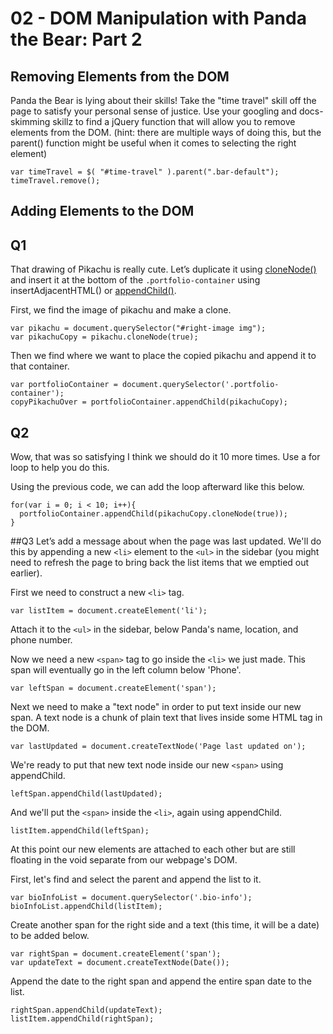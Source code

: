 # 02 - DOM Manipulation with Panda the Bear: Part 2

## Removing Elements from the DOM

Panda the Bear is lying about their skills! Take the "time travel" skill off the page to satisfy your personal sense of justice. Use your googling and docs-skimming skillz to find a jQuery function that will allow you to remove elements from the DOM. (hint: there are multiple ways of doing this, but the parent() function might be useful when it comes to selecting the right element)

```
var timeTravel = $( "#time-travel" ).parent(".bar-default");
timeTravel.remove();
```

## Adding Elements to the DOM

## Q1
That drawing of Pikachu is really cute. Let’s duplicate it using [cloneNode()](https://developer.mozilla.org/en-US/docs/Web/API/Node/cloneNode) and insert it at the bottom of the ```.portfolio-container``` using insertAdjacentHTML() or [appendChild()](https://developer.mozilla.org/en-US/docs/Web/API/Node/appendChild).

First, we find the image of pikachu and make a clone.
```
var pikachu = document.querySelector("#right-image img");
var pikachuCopy = pikachu.cloneNode(true);
```

Then we find where we want to place the copied pikachu and append it to that container.
```
var portfolioContainer = document.querySelector('.portfolio-container');
copyPikachuOver = portfolioContainer.appendChild(pikachuCopy);
```

## Q2
Wow, that was so satisfying I think we should do it 10 more times. Use a for loop to help you do this.

Using the previous code, we can add the loop afterward like this below.

```
for(var i = 0; i < 10; i++){
  portfolioContainer.appendChild(pikachuCopy.cloneNode(true));
}
```

##Q3
Let’s add a message about when the page was last updated. We'll do this by appending a new ```<li>``` element to the ```<ul>``` in the sidebar (you might need to refresh the page to bring back the list items that we emptied out earlier).

First we need to construct a new ```<li>``` tag.
```
var listItem = document.createElement('li');
```
Attach it to the ```<ul>``` in the sidebar, below Panda's name, location, and phone number.

Now we need a new ```<span>``` tag to go inside the ```<li>``` we just made. This span will eventually go in the left column below 'Phone'.
```
var leftSpan = document.createElement('span');
```
Next we need to make a "text node" in order to put text inside our new span. A text node is a chunk of plain text that lives inside some HTML tag in the DOM.
```
var lastUpdated = document.createTextNode('Page last updated on');
```
We're ready to put that new text node inside our new ```<span>``` using appendChild.
```
leftSpan.appendChild(lastUpdated);
```
And we'll put the ```<span>``` inside the ```<li>```, again using appendChild.
```
listItem.appendChild(leftSpan);
```
At this point our new elements are attached to each other but are still floating in the void separate from our webpage's DOM.

First, let's find and select the parent and append the list to it.
```
var bioInfoList = document.querySelector('.bio-info');
bioInfoList.appendChild(listItem);
```
Create another span for the right side and a text (this time, it will be a date) to be added below.
```
var rightSpan = document.createElement('span');
var updateText = document.createTextNode(Date());
```
Append the date to the right span and append the entire span date to the list.
```
rightSpan.appendChild(updateText);
listItem.appendChild(rightSpan);
```
